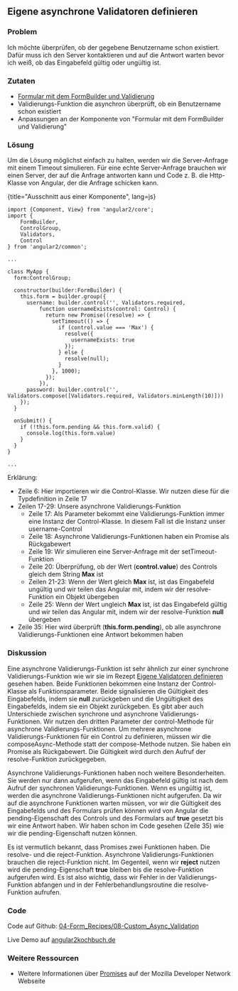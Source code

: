 ## Eigene asynchrone Validatoren definieren

### Problem

Ich möchte überprüfen, ob der gegebene Benutzername schon existiert. Dafür muss ich den Server kontaktieren und auf die Antwort warten bevor ich weiß, ob das Eingabefeld gültig oder ungültig ist.

### Zutaten
* [Formular mit dem FormBuilder und Validierung](#c04-formbuilder-validation)
* Validierungs-Funktion die asynchron überprüft, ob ein Benutzername schon existiert
* Anpassungen an der Komponente von "Formular mit dem FormBuilder und Validierung"

### Lösung

Um die Lösung möglichst einfach zu halten, werden wir die Server-Anfrage mit einem Timeout simulieren. Für eine echte Server-Anfrage brauchen wir einen Server, der auf die Anfrage antworten kann und Code z. B. die Http-Klasse von Angular, der die Anfrage schicken kann.

{title="Ausschnitt aus einer Komponente", lang=js}
```
import {Component, View} from 'angular2/core';
import {
    FormBuilder,
    ControlGroup,
    Validators,
    Control
} from 'angular2/common';

...

class MyApp {
  form:ControlGroup;

  constructor(builder:FormBuilder) {
    this.form = builder.group({
      username: builder.control('', Validators.required,
          function usernameExists(control: Control) {
            return new Promise((resolve) => {
              setTimeout(() => {
                if (control.value === 'Max') {
                  resolve({
                    usernameExists: true
                  });
                } else {
                  resolve(null);
                }
              }, 1000);
            });
          }),
      password: builder.control('', Validators.compose([Validators.required, Validators.minLength(10)]))
    });
  }

  onSubmit() {
    if (!this.form.pending && this.form.valid) {
      console.log(this.form.value)
    }
  }
}

...
```

Erklärung:

* Zeile 6: Hier importieren wir die Control-Klasse. Wir nutzen diese für die Typdefinition in Zeile 17
* Zeilen 17-29: Unsere asynchrone Validierungs-Funktion
  * Zeile 17: Als Parameter bekommt eine Validierungs-Funktion immer eine Instanz der Control-Klasse. In diesem Fall ist die Instanz unser username-Control
  * Zeile 18: Asynchrone Validierungs-Funktionen haben ein Promise als Rückgabewert
  * Zeile 19: Wir simulieren eine Server-Anfrage mit der setTimeout-Funktion
  * Zeile 20: Überprüfung, ob der Wert (__control.value__) des Controls gleich dem String __Max__ ist
  * Zeilen 21-23: Wenn der Wert gleich __Max__ ist, ist das Eingabefeld ungültig und wir teilen das Angular mit, indem wir der resolve-Funktion ein Objekt übergeben
  * Zeile 25: Wenn der Wert ungleich __Max__ ist, ist das Eingabefeld gültig und wir teilen das Angular mit, indem wir der resolve-Funktion __null__ übergeben
* Zeile 35: Hier wird überprüft (__this.form.pending__), ob alle asynchrone Validierungs-Funktionen eine Antwort bekommen haben

### Diskussion

Eine asynchrone Validierungs-Funktion ist sehr ähnlich zur einer synchrone Validierungs-Funktion wie wir sie im Rezept [Eigene Validatoren definieren](#c04-custom-validation) gesehen haben.
Beide Funktionen bekommen eine Instanz der Control-Klasse als Funktionsparameter.
Beide signalisieren die Gültigkeit des Eingabefelds, indem sie __null__ zurückgeben und die Ungültigkeit des Eingabefelds, indem sie ein Objekt zurückgeben.
Es gibt aber auch Unterschiede zwischen synchrone und asynchrone Validierungs-Funktionen.
Wir nutzen den dritten Parameter der control-Methode für asynchrone Validierungs-Funktionen.
Um mehrere asynchrone Validierungs-Funktionen für ein Control zu definieren, müssen wir die composeAsync-Methode statt der compose-Methode nutzen.
Sie haben ein Promise als Rückgabewert. Die Gültigkeit wird durch den Aufruf der resolve-Funktion zurückgegeben.

Asynchrone Validierungs-Funktionen haben noch weitere Besonderheiten.
Sie werden nur dann aufgerufen, wenn das Eingabefeld gültig ist nach dem Aufruf der synchronen Validierungs-Funktionen. Wenn es ungültig ist, werden die asynchrone Validierungs-Funktionen nicht aufgerufen.
Da wir auf die asynchrone Funktionen warten müssen, vor wir die Gültigkeit des Eingabefelds und des Formulars prüfen können wird von Angular die pending-Eigenschaft des Controls und des Formulars auf __true__ gesetzt bis wir eine Antwort haben.
Wir haben schon im Code gesehen (Zeile 35) wie wir die pending-Eigenschaft nutzen können.

Es ist vermutlich bekannt, dass Promises zwei Funktionen haben.
Die resolve- und die reject-Funktion.
Asynchrone Validierungs-Funktionen brauchen die reject-Funktion nicht.
Im Gegenteil, wenn wir __reject__ nutzen wird die pending-Eigenschaft __true__ bleiben bis die resolve-Funktion aufgerufen wird.
Es ist also wichtig, dass wir Fehler in der Validierungs-Funktion abfangen und in der Fehlerbehandlungsroutine die resolve-Funktion aufrufen.

### Code

Code auf Github: [04-Form\_Recipes/08-Custom\_Async\_Validation](https://github.com/jsperts/angular2_kochbuch_code/tree/master/04-Form_Recipes/08-Custom_Async_Validation)

Live Demo auf [angular2kochbuch.de](http://angular2kochbuch.de/examples/code/04-Form_Recipes/08-Custom_Async_Validation/index.html)

### Weitere Ressourcen

* Weitere Informationen über [Promises](https://developer.mozilla.org/de/docs/Web/JavaScript/Reference/Global_Objects/Promise) auf der Mozilla Developer Network Webseite

